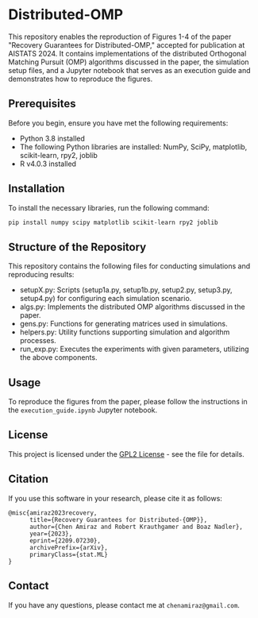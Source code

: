 # Distributed-OMP

This repository enables the reproduction of Figures 1-4 of the paper "Recovery Guarantees for Distributed-OMP," accepted for publication at AISTATS 2024. It contains implementations of the distributed Orthogonal Matching Pursuit (OMP) algorithms discussed in the paper, the simulation setup files, and a Jupyter notebook that serves as an execution guide and demonstrates how to reproduce the figures.

## Prerequisites

Before you begin, ensure you have met the following requirements:
- Python 3.8 installed
- The following Python libraries are installed: NumPy, SciPy, matplotlib, scikit-learn, rpy2, joblib
- R v4.0.3 installed

## Installation

To install the necessary libraries, run the following command:

```bash
pip install numpy scipy matplotlib scikit-learn rpy2 joblib
```


## Structure of the Repository
This repository contains the following files for conducting simulations and reproducing results:

- setupX.py: Scripts (setup1a.py, setup1b.py, setup2.py, setup3.py, setup4.py) for configuring each simulation scenario.
- algs.py: Implements the distributed OMP algorithms discussed in the paper.
- gens.py: Functions for generating matrices used in simulations.
- helpers.py: Utility functions supporting simulation and algorithm processes.
- run_exp.py: Executes the experiments with given parameters, utilizing the above components.

## Usage

To reproduce the figures from the paper, please follow the instructions in the `execution_guide.ipynb` Jupyter notebook.

## License

This project is licensed under the [GPL2 License](LICENSE.md) - see the file for details.

## Citation

If you use this software in your research, please cite it as follows:

```
@misc{amiraz2023recovery,
      title={Recovery Guarantees for Distributed-{OMP}}, 
      author={Chen Amiraz and Robert Krauthgamer and Boaz Nadler},
      year={2023},
      eprint={2209.07230},
      archivePrefix={arXiv},
      primaryClass={stat.ML}
}
```

## Contact

If you have any questions, please contact me at `chenamiraz@gmail.com`.
